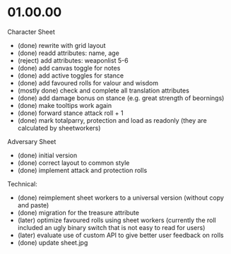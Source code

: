 01.00.00
========
Character Sheet
- (done) rewrite with grid layout
- (done) readd attributes: name, age
- (reject) add attributes: weaponlist 5-6
- (done) add canvas toggle for notes
- (done) add active toggles for stance
- (done) add favoured rolls for valour and wisdom
- (mostly done) check and complete all translation attributes
- (done) add damage bonus on stance (e.g. great strength of beornings)
- (done) make tooltips work again
- (done) forward stance attack roll + 1
- (done) mark totalparry, protection and load as readonly (they are calculated by sheetworkers)

Adversary Sheet
- (done) initial version
- (done) correct layout to common style
- (done) implement attack and protection rolls

Technical:
- (done) reimplement sheet workers to a universal version (without copy and paste) 
- (done) migration for the treasure attribute
- (later) optimize favoured rolls using sheet workers (currently the roll included an ugly binary switch that is not easy to read for users)
- (later) evaluate use of custom API to give better user feedback on rolls
- (done) update sheet.jpg